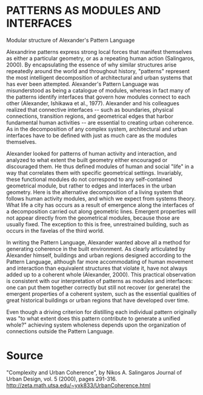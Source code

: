# PATTERNS AS MODULES AND INTERFACES


Modular structure of Alexander's Pattern Language

Alexandrine patterns express strong local forces that manifest themselves as either a particular geometry, or as a repeating human action (Salingaros, 2000). By encapsulating the essence of why similar structures arise repeatedly around the world and throughout history, "patterns" represent the most intelligent decomposition of architectural and urban systems that has ever been attempted. Alexander's Pattern Language was misunderstood as being a catalogue of modules, whereas in fact many of the patterns identify interfaces that govern how modules connect to each other (Alexander, Ishikawa et al., 1977). Alexander and his colleagues realized that connective interfaces -- such as boundaries, physical connections, transition regions, and geometrical edges that harbor fundamental human activities -- are essential to creating urban coherence. As in the decomposition of any complex system, architectural and urban interfaces have to be defined with just as much care as the modules themselves.

Alexander looked for patterns of human activity and interaction, and analyzed to what extent the built geometry either encouraged or discouraged them. He thus defined modules of human and social "life" in a way that correlates them with specific geometrical settings. Invariably, these functional modules do not correspond to any self-contained geometrical module, but rather to edges and interfaces in the urban geometry. Here is the alternative decomposition of a living system that follows human activity modules, and which we expect from systems theory. What life a city has occurs as a result of emergence along the interfaces of a decomposition carried out along geometric lines. Emergent properties will not appear directly from the geometrical modules, because those are usually fixed. The exception to this is free, unrestrained building, such as occurs in the favelas of the third world.

In writing the Pattern Language, Alexander wanted above all a method for generating coherence in the built environment. As clearly articulated by Alexander himself, buildings and urban regions designed according to the Pattern Language, although far more accommodating of human movement and interaction than equivalent structures that violate it, have not always added up to a coherent whole (Alexander, 2000). This practical observation is consistent with our interpretation of patterns as modules and interfaces: one can put them together correctly but still not recover (or generate) the emergent properties of a coherent system, such as the essential qualities of great historical buildings or urban regions that have developed over time.

Even though a driving criterion for distilling each individual pattern originally was "to what extent does this pattern contribute to generate a unified whole?" achieving system wholeness depends upon the organization of connections outside the Pattern Language.


# Source

"Complexity and Urban Coherence", by Nikos A. Salingaros
Journal of Urban Design, vol. 5 (2000), pages 291-316.
http://zeta.math.utsa.edu/~yxk833/UrbanCoherence.html
